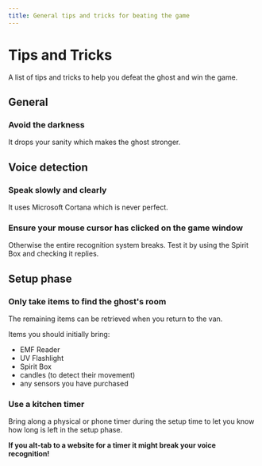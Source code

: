 ```yaml
---
title: General tips and tricks for beating the game
---
```


# Tips and Tricks

A list of tips and tricks to help you defeat the ghost and win the game.

## General

### Avoid the darkness

It drops your sanity which makes the ghost stronger.

## Voice detection

### Speak slowly and clearly

It uses Microsoft Cortana which is never perfect.

### Ensure your mouse cursor has clicked on the game window

Otherwise the entire recognition system breaks. Test it by using the Spirit Box and checking it replies.

## Setup phase

### Only take items to find the ghost's room

The remaining items can be retrieved when you return to the van.

Items you should initially bring:

- EMF Reader
- UV Flashlight
- Spirit Box
- candles (to detect their movement)
- any sensors you have purchased

### Use a kitchen timer

Bring along a physical or phone timer during the setup time to let you know how long is left in the setup phase.

**If you alt-tab to a website for a timer it might break your voice recognition!**

